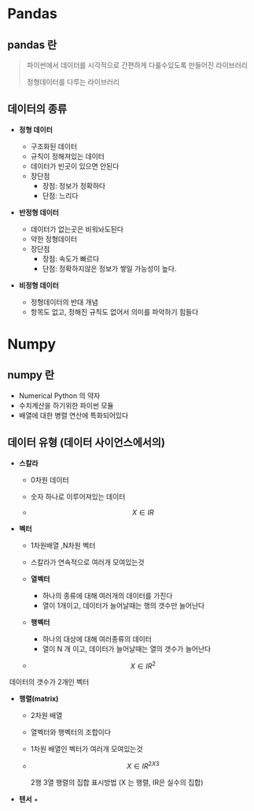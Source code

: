 # Pandas



## pandas 란

> 파이썬에서 데이터를 시각적으로 간편하게 다룰수있도록 만들어진 라이브러리
>
> 정형데이터를 다루는 라이브러리



## 데이터의 종류

+ **정형 데이터**
  + 구조화된 데이터
  + 규칙이 정해져있는 데이터
  + 데이터가 빈곳이 있으면 안된다
  + 장단점
    + 장점: 정보가 정확하다
    + 단점: 느리다



+ **반정형 데이터**
  + 데이터가 없는곳은 비워놔도된다
  + 약한 정형데이터
  + 장단점
    + 장점: 속도가 빠르다
    + 단점: 정확하지않은 정보가 쌓일 가능성이 높다.



+ **비정형 데이터**
  + 정형데이터의 반대 개념
  + 항목도 없고, 정해진 규칙도 없어서 의미를 파악하기 힘들다





# Numpy



## numpy 란

+ Numerical Python 의 약자
+ 수치계산을 하기위한 파이썬 모듈
+ 배열에 대한 병렬 연산에 특화되어있다



## 데이터 유형 (데이터 사이언스에서의)

+ **스칼라**

  + 0차원 데이터

  + 숫자 하나로 이루어져있는 데이터

  + $$
    X \in IR
    $$





* **벡터**

  * 1차원배열 ,N차원 벡터

  * 스칼라가 연속적으로 여러개 모여있는것

  * **열벡터**

    * 하나의 종류에 대해 여러개의 데이터를 가진다
    * 열이 1개이고, 데이터가 늘어날때는 행의 갯수만 늘어난다

  * **행벡터**

    * 하나의 대상에 대해 여러종류의 데이터
    * 열이 N 개 이고, 데이터가 늘어날때는 열의 갯수가 늘어난다

  * $$
    X \in IR^{2}
    $$

​				데이터의 갯수가 2개인 벡터





+ **행렬(matrix)**

  + 2차원 배열

  + 열벡터와 행벡터의 조합이다

  + 1차원 배열인 벡터가 여러개 모여있는것

  + $$
    X \in IR^{2X3}
    $$

    2행 3열 행렬의 집합 표시방법 (X 는 행렬, IR은 실수의 집합)





+ **텐서**
  + 